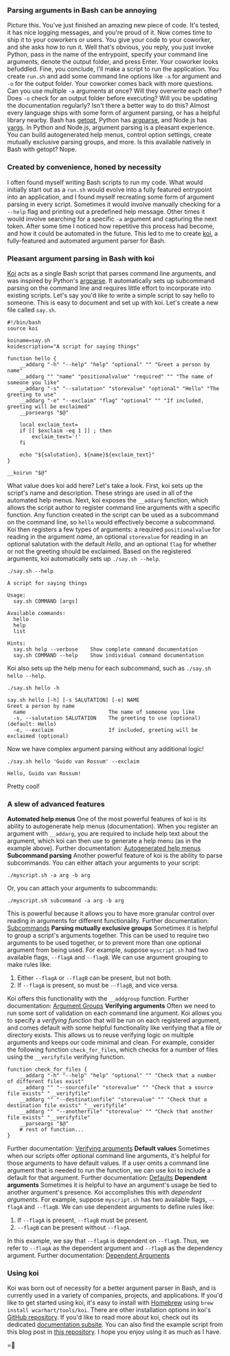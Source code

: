 ### Parsing arguments in Bash can be annoying
Picture this. You've just finished an amazing new piece of code. It's tested, it has nice logging messages, and you're proud of it. Now comes time to ship it to your coworkers or users. You give your code to your coworker, and she asks how to run it. Well that's obvious, you reply, you just invoke Python, pass in the name of the entrypoint, specify your command line arguments, denote the output folder, and press Enter. Your coworker looks befuddled. Fine, you conclude, I'll make a script to run the application. You create `run.sh` and add some command line options like `-a` for argument and `-o` for the output folder. Your coworker comes back with more questions. Can you use multiple `-a` arguments at once? Will they overwrite each other? Does `-o` check for an output folder before executing? Will you be updating the documentation regularly?
Isn't there a better way to do this? Almost every language ships with some form of argument parsing, or has a helpful library nearby. Bash has [getopt](https://man7.org/linux/man-pages/man3/getopt.3.html), Python has [argparse](https://docs.python.org/3/library/argparse.html), and Node.js has [yargs](https://yargs.js.org/). In Python and Node.js, argument parsing is a pleasant experience. You can build autogenerated help menus, control option settings, create mutually exclusive parsing groups, and more. Is this available natively in Bash with getopt? Nope.

### Created by convenience, honed by necessity
I often found myself writing Bash scripts to run my code. What would initially start out as a `run.sh` would evolve into a fully featured entrypoint into an application, and I found myself recreating some form of argument parsing in every script. Sometimes it would involve manually checking for a `--help` flag and printing out a predefined help message. Other times it would involve searching for a specific `-a` argument and capturing the next token. After some time I noticed how repetitive this process had become, and how it could be automated in the future.
This led to me to create [koi]({{src:project/koi.html}}), a fully-featured and automated argument parser for Bash.

### Pleasant argument parsing in Bash with koi
[Koi]({{src:project/koi.html}}) acts as a single Bash script that parses command line arguments, and was inspired by Python's [argparse](https://docs.python.org/3/library/argparse.html). It automatically sets up subcommand parsing on the command line and requires little effort to incorporate into existing scripts.
Let's say you'd like to write a simple script to say hello to someone. This is easy to document and set up with koi. Let's create a new file called `say.sh`.
```
#!/bin/bash
source koi

koiname=say.sh
koidescription="A script for saying things"

function hello {
    __addarg "-h" "--help" "help" "optional" "" "Greet a person by name"
    __addarg "" "name" "positionalvalue" "required" "" "The name of someone you like"
    __addarg "-s" "--salutation" "storevalue" "optional" "Hello" "The greeting to use"
    __addarg "-e" "--exclaim" "flag" "optional" "" "If included, greeting will be exclaimed"
    __parseargs "$@"

    local exclaim_text=
    if [[ $exclaim -eq 1 ]] ; then
        exclaim_text='!'
    fi

    echo "${salutation}, ${name}${exclaim_text}"
}

__koirun "$@"
```
What value does koi add here? Let's take a look.
First, koi sets up the script's name and description. These strings are used in all of the automated help menus. Next, koi exposes the `__addarg` function, which allows the script author to register command line arguments with a specific function. Any function created in the script can be used as a subcommand on the command line, so `hello` would effectively become a subcommand. Koi then registers a few types of arguments: a required `positionalvalue` for reading in the argument _name_, an optional `storevalue` for reading in an optional salutation with the default _Hello_, and an optional `flag` for whether or not the greeting should be exclaimed.
Based on the registered arguments, koi automatically sets up `./say.sh --help`.
```
./say.sh --help
```
```
A script for saying things

Usage:
  say.sh COMMAND [args]

Available commands:
  hello
  help
  list

Hints:
  say.sh help --verbose    Show complete command documentation
  say.sh COMMAND --help    Show individual command documentation
```
Koi also sets up the help menu for each subcommand, such as `./say.sh hello --help`.
```
./say.sh hello -h
```
```
say.sh hello [-h] [-s SALUTATION] [-e] NAME 
Greet a person by name
  name                           The name of someone you like 
  -s, --salutation SALUTATION    The greeting to use (optional) (default: Hello) 
  -e, --exclaim                  If included, greeting will be exclaimed (optional)
```
Now we have complex argument parsing without any additional logic!
```
./say.sh hello 'Guido van Rossum' --exclaim
```
```
Hello, Guido van Rossum!
```
Pretty cool!

### A slew of advanced features
**Automated help menus**
One of the most powerful features of koi is its ability to autogenerate help menus (documentation). When you register an argument with `__addarg`, you are required to include help text about the argument, which koi can then use to generate a help menu (as in the example above).
Further documentation: [Autogenerated help menus](https://www.willcarhart.dev/docs/koi/#/autogenerated_help_menus)
**Subcommand parsing**
Another powerful feature of koi is the ability to parse subcommands.
You can either attach your arguments to your script:
```
./myscript.sh -a arg -b arg
```
Or, you can attach your arguments to subcommands:
```
./myscript.sh subcommand -a arg -b arg
```
This is powerful because it allows you to have more granular control over reading in arguments for different functionality.
Further documentation: [Subcommands](https://www.willcarhart.dev/docs/koi/#/subcommands)
**Parsing mutually exclusive groups**
Sometimes it is helpful to group a script's arguments together. This can be used to require two arguments to be used together, or to prevent more than one optional argument from being used.
For example, suppose `myscript.sh` had two available flags, `--flagA` and `--flagB`. We can use argument grouping to make rules like:
1. Either `--flagA` or `--flagB` can be present, but not both.
2. If `--flagA` is present, so must be `--flagB`, and vice versa.

Koi offers this functionality with the `__addgroup` function.
Further documentation: [Argument Groups](https://www.willcarhart.dev/docs/koi/#/argument_groups)
**Verifying arguments**
Often we need to run some sort of validation on each command line argument. Koi allows you to specify a _verifying function_ that will be run on each registered argument, and comes default with some helpful functionality like verifying that a file or directory exists. This allows us to reuse verifying logic on multiple arguments and keeps our code minimal and clean.
For example, consider the following function `check_for_files`, which checks for a number of files using the `__verifyfile` verifying function.
```
function check_for_files {
    __addarg "-h" "--help" "help" "optional" "" "Check that a number of different files exist"
    __addarg "" "--sourcefile" "storevalue" "" "Check that a source file exists" "__verifyfile"
    __addarg "" "--destinationfile" "storevalue" "" "Check that a destination file exists" "__verifyfile"
    __addarg "" "--anotherfile" "storevalue" "" "Check that another file exists" "__verifyfile"
    __parseargs "$@"
    # rest of function...
}
```
Further documentation: [Verifying arguments](https://www.willcarhart.dev/docs/koi/#/verifying_arguments)
**Default values**
Sometimes when our scripts offer optional command line arguments, it's helpful for those arguments to have default values. If a user omits a command line argument that is needed to run the function, we can use koi to include a default for that argument.
Further documentation: [Defaults](https://www.willcarhart.dev/docs/koi/#/registering_arguments?id=defaults)
**Dependent arguments**
Sometimes it is helpful to have an argument's usage be tied to another argument's presence. Koi accomplishes this with _dependent arguments_.
For example, suppose `myscript.sh` has two available flags, `--flagA` and `--flagB`. We can use dependent arguments to define rules like:
1. If `--flagA` is present, `--flagB` must be present.
2. `--flagB` can be present without `--flagA`.

In this example, we say that `--flagA` is dependent on `--flagB`. Thus, we refer to `--flagA` as the dependent argument and `--flagB` as the dependency argument.
Further documentation: [Dependent Arguments](https://www.willcarhart.dev/docs/koi/#/dependent_arguments)

### Using koi
Koi was born out of necessity for a better argument parser in Bash, and is currently used in a variety of companies, projects, and applications. If you'd like to get started using koi, it's easy to install with [Homebrew](https://brew.sh/) using `brew install wcarhart/tools/koi`. There are other installation options in koi's [GitHub repository](https://github.com/wcarhart/koi). If you'd like to read more about koi, check out its dedicated [documentation subsite](https://www.willcarhart.dev/docs/koi). You can also find the example script from this blog post in [this repository](https://github.com/wcarhart/willcarh.art-snippets/tree/master/recreating-pythons-argparse-in-bash). I hope you enjoy using it as much as I have.

=🦉